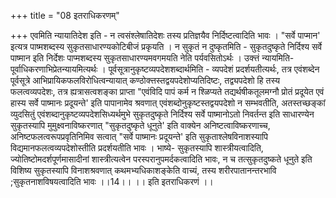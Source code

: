 +++
title = "08 इतराधिकरणम्"

+++
एवमिति न्यायातिदेश इति - न त्वसंश्लेषातिदेशः तस्य प्रतिज्ञयैव निर्दिष्टत्वादिति भावः । "सर्वे पाप्मान' इत्यत्र पाष्मशब्दस्य सुकृतसाधारण्यकोटिबीजं प्रकृयति । न सुकृतं न दुष्कृतमिति - सुकृतदुष्कृते निर्दिश्य सर्वे पाष्मान इति निर्देशः पाप्मशब्दस्य सुकृतसाधारण्यमवगमयति नेति पर्यवसितोऽर्थः । उक्त्तं न्यायमिति- पूर्वाधिकरणाभिप्रेतन्यायमित्यर्थः । पूर्वसूत्रानुकृष्टव्यपदेशशब्दार्थमिति - व्यपदेशं प्रदर्शयतीत्यर्थः, तत्र एवंशब्देन पूर्वसूत्रे आभिप्रायिकफलविरोधित्वन्यायात् कण्ठोक्त्तस्तद्वयपदेशोप्यतिदिष्टः, तद्व्यपदेशो हि तस्य फलत्वव्यपदेशः, तत्र ह्यत्रासत्वशङ्का प्राप्ता "एवंविदि पापं कर्म न श्ळिप्यते तद्यर्थषीकतूलमग्नौ प्रोतं प्रदूयेत एवं हास्य सर्वे पाष्मानः प्रदूयन्ते' इति पापानामेव श्रवणात् एवंशब्दोनुकृष्टस्तद्वयपदेशो न सम्भवतीति, अतस्तच्छङ्कां व्युदसितुं एवंशब्दानुकृष्टव्यपदेशसिध्यर्थमुभे सुकृतदुष्कृते निर्दिश्य सर्वे पाष्मानोऽतो निवर्तन्त इति साधारण्येन सुकृतस्यापि मुमुक्ष्वनाविष्करणात् "सुकृतदुष्कृते धूनुते' इति वाक्येन अनिष्टत्वाविष्करणाच्च, अनिष्टफलत्वरूपप्रवृतिनिमिव सत्वात् "सर्वे पाष्मानः प्रदूयन्ते' इति सुकृताश्लेषविनाशस्यापि विद्यमानफलत्वव्यपदेशोस्तीति प्रदर्शयतीति भावः । भाष्ये- सुकृतस्यापि शास्त्रीयत्वादिति, ज्योतिष्टोमदर्शपूर्णमासादीनां शास्त्रीत्यत्वेन परस्परानुपमर्दकत्वादिति भावः, न च तत्सुकृतदुष्कते धूनुते इति विशिष्य सुकृतस्यापि विनाशश्रवणात् कथमभ्यधिकाशङ्केति वाच्यं, तस्य शरीरपातानन्तरभावि ;सुकृतनाशविषयत्वादिति भावः ।।14।। ।। इति इतराधिकरणं ।।